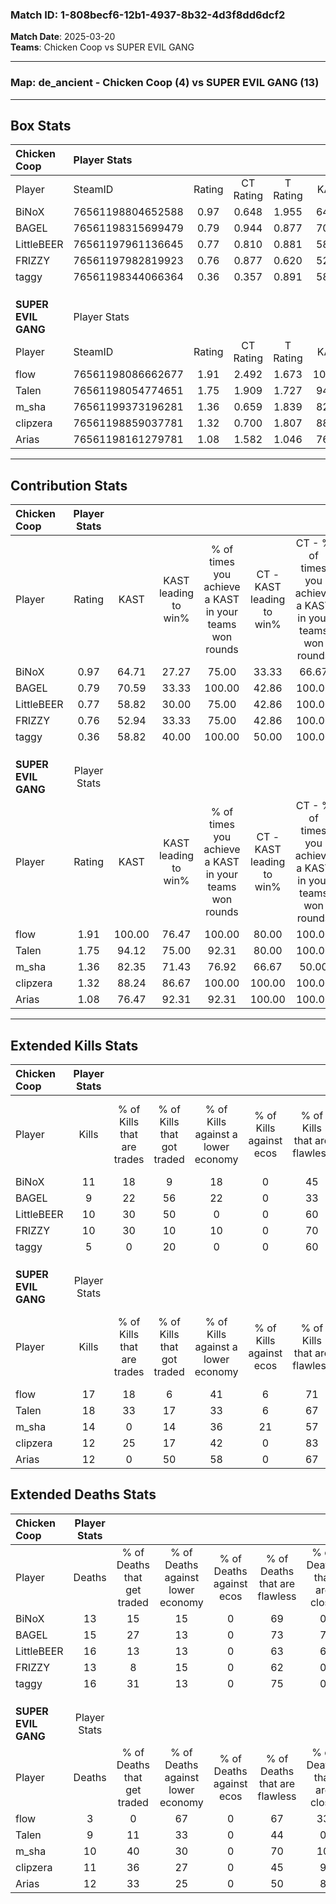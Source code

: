 ### Match ID: 1-808becf6-12b1-4937-8b32-4d3f8dd6dcf2  
**Match Date**: 2025-03-20  
**Teams**: Chicken Coop vs SUPER EVIL GANG  

---  

### **Map**: de_ancient - Chicken Coop (4) vs SUPER EVIL GANG (13)  
---  

## Box Stats  

| **Chicken Coop**    | Player Stats      |        |           |          |        |       |       |         |        |      |     |
| :- | :- | :-: | :-: | :-: | :-: | :-: | :-: | :-: | :-: | :-: | :-: |
| Player              | SteamID           | Rating | CT Rating | T Rating |  KAST  |  ADR  | Kills | Assists | Deaths | K/D  | HS% |
| BiNoX               | 76561198804652588 |  0.97  |   0.648   |  1.955   | 64.71  | 77.8  |  11   |    6    |   13   | 0.85 | 54  |
| BAGEL               | 76561198315699479 |  0.79  |   0.944   |  0.877   | 70.59  | 66.1  |   9   |    3    |   15   | 0.60 | 88  |
| LittleBEER          | 76561197961136645 |  0.77  |   0.810   |  0.881   | 58.82  | 79.1  |  10   |    3    |   16   | 0.63 | 60  |
| FRIZZY              | 76561197982819923 |  0.76  |   0.877   |  0.620   | 52.94  | 61.4  |  10   |    2    |   13   | 0.77 | 60  |
| taggy               | 76561198344066364 |  0.36  |   0.357   |  0.891   | 58.82  | 33.4  |   5   |    1    |   16   | 0.31 | 60  |
|                     |                   |        |           |          |        |       |       |         |        |      |     |
|                     |                   |        |           |          |        |       |       |         |        |      |     |
|                     |                   |        |           |          |        |       |       |         |        |      |     |
| **SUPER EVIL GANG** | Player Stats      |        |           |          |        |       |       |         |        |      |     |
| Player              | SteamID           | Rating | CT Rating | T Rating |  KAST  |  ADR  | Kills | Assists | Deaths | K/D  | HS% |
| flow                | 76561198086662677 |  1.91  |   2.492   |  1.673   | 100.00 | 99.1  |  17   |    6    |   3    | 5.67 |  0  |
| Talen               | 76561198054774651 |  1.75  |   1.909   |  1.727   | 94.12  | 103.8 |  18   |    6    |   9    | 2.00 | 61  |
| m_sha               | 76561199373196281 |  1.36  |   0.659   |  1.839   | 82.35  | 85.7  |  14   |    5    |   10   | 1.40 | 35  |
| clipzera            | 76561198859037781 |  1.32  |   0.700   |  1.807   | 88.24  | 93.6  |  12   |    9    |   11   | 1.09 | 50  |
| Arias               | 76561198161279781 |  1.08  |   1.582   |  1.046   | 76.47  | 62.8  |  12   |    4    |   12   | 1.00 | 50  |
---  

## Contribution Stats  

| **Chicken Coop**    | Player Stats |        |                      |                                                        |                           |                                                             |                          |                                                            |
| :- | :-: | :-: | :-: | :-: | :-: | :-: | :-: | :-: |
| Player              |    Rating    |  KAST  | KAST leading to win% | % of times you achieve a KAST in your teams won rounds | CT - KAST leading to win% | CT - % of times you achieve a KAST in your teams won rounds | T - KAST leading to win% | T - % of times you achieve a KAST in your teams won rounds |
| BiNoX               |     0.97     | 64.71  |        27.27         |                         75.00                          |           33.33           |                            66.67                            |          20.00           |                           100.00                           |
| BAGEL               |     0.79     | 70.59  |        33.33         |                         100.00                         |           42.86           |                           100.00                            |          20.00           |                           100.00                           |
| LittleBEER          |     0.77     | 58.82  |        30.00         |                         75.00                          |           42.86           |                           100.00                            |           0.00           |                            0.00                            |
| FRIZZY              |     0.76     | 52.94  |        33.33         |                         75.00                          |           42.86           |                           100.00                            |           0.00           |                            0.00                            |
| taggy               |     0.36     | 58.82  |        40.00         |                         100.00                         |           50.00           |                           100.00                            |          25.00           |                           100.00                           |
|                     |              |        |                      |                                                        |                           |                                                             |                          |                                                            |
|                     |              |        |                      |                                                        |                           |                                                             |                          |                                                            |
|                     |              |        |                      |                                                        |                           |                                                             |                          |                                                            |
| **SUPER EVIL GANG** | Player Stats |        |                      |                                                        |                           |                                                             |                          |                                                            |
| Player              |    Rating    |  KAST  | KAST leading to win% | % of times you achieve a KAST in your teams won rounds | CT - KAST leading to win% | CT - % of times you achieve a KAST in your teams won rounds | T - KAST leading to win% | T - % of times you achieve a KAST in your teams won rounds |
| flow                |     1.91     | 100.00 |        76.47         |                         100.00                         |           80.00           |                           100.00                            |          75.00           |                           100.00                           |
| Talen               |     1.75     | 94.12  |        75.00         |                         92.31                          |           80.00           |                           100.00                            |          72.73           |                           88.89                            |
| m_sha               |     1.36     | 82.35  |        71.43         |                         76.92                          |           66.67           |                            50.00                            |          72.73           |                           88.89                            |
| clipzera            |     1.32     | 88.24  |        86.67         |                         100.00                         |          100.00           |                           100.00                            |          81.82           |                           100.00                           |
| Arias               |     1.08     | 76.47  |        92.31         |                         92.31                          |          100.00           |                           100.00                            |          88.89           |                           88.89                            |
---  

## Extended Kills Stats  

| **Chicken Coop**    | Player Stats |                            |                            |                                    |                         |                              |                                 |                                       |                    |           |
| :- | :-: | :-: | :-: | :-: | :-: | :-: | :-: | :-: | :-: | :-: |
| Player              |    Kills     | % of Kills that are trades | % of Kills that got traded | % of Kills against a lower economy | % of Kills against ecos | % of Kills that are flawless | % of Kills that are close duels | % of Kills that are assisted by flash | Pistol Round Kills | AWP Kills |
| BiNoX               |      11      |             18             |             9              |                 18                 |            0            |              45              |                9                |                   0                   |         3          |     2     |
| BAGEL               |      9       |             22             |             56             |                 22                 |            0            |              33              |               11                |                  11                   |         0          |     0     |
| LittleBEER          |      10      |             30             |             50             |                 0                  |            0            |              60              |               10                |                  10                   |         3          |     0     |
| FRIZZY              |      10      |             30             |             10             |                 10                 |            0            |              70              |               10                |                   0                   |         0          |     0     |
| taggy               |      5       |             0              |             20             |                 0                  |            0            |              60              |                0                |                   0                   |         0          |     0     |
|                     |              |                            |                            |                                    |                         |                              |                                 |                                       |                    |           |
|                     |              |                            |                            |                                    |                         |                              |                                 |                                       |                    |           |
|                     |              |                            |                            |                                    |                         |                              |                                 |                                       |                    |           |
| **SUPER EVIL GANG** | Player Stats |                            |                            |                                    |                         |                              |                                 |                                       |                    |           |
| Player              |    Kills     | % of Kills that are trades | % of Kills that got traded | % of Kills against a lower economy | % of Kills against ecos | % of Kills that are flawless | % of Kills that are close duels | % of Kills that are assisted by flash | Pistol Round Kills | AWP Kills |
| flow                |      17      |             18             |             6              |                 41                 |            6            |              71              |                6                |                   0                   |         2          |     6     |
| Talen               |      18      |             33             |             17             |                 33                 |            6            |              67              |                0                |                   0                   |         2          |     0     |
| m_sha               |      14      |             0              |             14             |                 36                 |           21            |              57              |                0                |                   7                   |         2          |     0     |
| clipzera            |      12      |             25             |             17             |                 42                 |            0            |              83              |                0                |                   0                   |         1          |     0     |
| Arias               |      12      |             0              |             50             |                 58                 |            0            |              67              |                8                |                  25                   |         3          |     0     |
## Extended Deaths Stats  

| **Chicken Coop**    | Player Stats |                             |                                   |                          |                               |                            |                           |               |
| :- | :-: | :-: | :-: | :-: | :-: | :-: | :-: | :-: |
| Player              |    Deaths    | % of Deaths that get traded | % of Deaths against lower economy | % of Deaths against ecos | % of Deaths that are flawless | % of Deaths that are close | % of Deaths while blinded | Deaths to AWP |
| BiNoX               |      13      |             15              |                15                 |            0             |              69               |             0              |             0             |       2       |
| BAGEL               |      15      |             27              |                13                 |            0             |              73               |             7              |             7             |       0       |
| LittleBEER          |      16      |             13              |                13                 |            0             |              63               |             6              |             0             |       2       |
| FRIZZY              |      13      |              8              |                15                 |            0             |              62               |             0              |             8             |       1       |
| taggy               |      16      |             31              |                13                 |            0             |              75               |             0              |            13             |       1       |
|                     |              |                             |                                   |                          |                               |                            |                           |               |
|                     |              |                             |                                   |                          |                               |                            |                           |               |
|                     |              |                             |                                   |                          |                               |                            |                           |               |
| **SUPER EVIL GANG** | Player Stats |                             |                                   |                          |                               |                            |                           |               |
| Player              |    Deaths    | % of Deaths that get traded | % of Deaths against lower economy | % of Deaths against ecos | % of Deaths that are flawless | % of Deaths that are close | % of Deaths while blinded | Deaths to AWP |
| flow                |      3       |              0              |                67                 |            0             |              67               |             33             |             0             |       0       |
| Talen               |      9       |             11              |                33                 |            0             |              44               |             0              |             0             |       1       |
| m_sha               |      10      |             40              |                30                 |            0             |              70               |             10             |            10             |       1       |
| clipzera            |      11      |             36              |                27                 |            0             |              45               |             9              |             9             |       0       |
| Arias               |      12      |             33              |                25                 |            0             |              50               |             8              |             0             |       0       |
